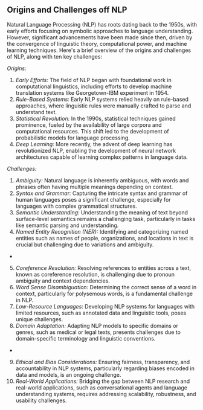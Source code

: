 ## Origins and Challenges off NLP

Natural Language Processing (NLP) has roots dating back to the 1950s, with early efforts focusing on symbolic approaches to language understanding. However, significant advancements have been made since then, driven by the convergence of linguistic theory, computational power, and machine learning techniques. Here's a brief overview of the origins and challenges of NLP, along with ten key challenges:

*Origins:*
1. *Early Efforts:* The field of NLP began with foundational work in computational linguistics, including efforts to develop machine translation systems like Georgetown-IBM experiment in 1954.
2. *Rule-Based Systems:* Early NLP systems relied heavily on rule-based approaches, where linguistic rules were manually crafted to parse and understand text.
3. *Statistical Revolution:* In the 1990s, statistical techniques gained prominence, fueled by the availability of large corpora and computational resources. This shift led to the development of probabilistic models for language processing.
4. *Deep Learning:* More recently, the advent of deep learning has revolutionized NLP, enabling the development of neural network architectures capable of learning complex patterns in language data.

*Challenges:*
1. *Ambiguity:* Natural language is inherently ambiguous, with words and phrases often having multiple meanings depending on context.
2. *Syntax and Grammar:* Capturing the intricate syntax and grammar of human languages poses a significant challenge, especially for languages with complex grammatical structures.
3. *Semantic Understanding:* Understanding the meaning of text beyond surface-level semantics remains a challenging task, particularly in tasks like semantic parsing and understanding.
4. *Named Entity Recognition (NER):* Identifying and categorizing named entities such as names of people, organizations, and locations in text is crucial but challenging due to variations and ambiguity.

-
5. *Coreference Resolution:* Resolving references to entities across a text, known as coreference resolution, is challenging due to pronoun ambiguity and context dependencies.
6. *Word Sense Disambiguation:* Determining the correct sense of a word in context, particularly for polysemous words, is a fundamental challenge in NLP.
7. *Low-Resource Languages:* Developing NLP systems for languages with limited resources, such as annotated data and linguistic tools, poses unique challenges.
8. *Domain Adaptation:* Adapting NLP models to specific domains or genres, such as medical or legal texts, presents challenges due to domain-specific terminology and linguistic conventions.
-
9. *Ethical and Bias Considerations:* Ensuring fairness, transparency, and accountability in NLP systems, particularly regarding biases encoded in data and models, is an ongoing challenge.
10. *Real-World Applications:* Bridging the gap between NLP research and real-world applications, such as conversational agents and language understanding systems, requires addressing scalability, robustness, and usability challenges.